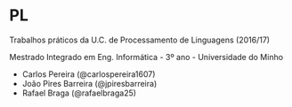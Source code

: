 # PL

Trabalhos práticos da U.C. de Processamento de Linguagens (2016/17)

Mestrado Integrado em Eng. Informática - 3º ano - Universidade do Minho

* Carlos Pereira (@carlospereira1607)
* João Pires Barreira (@jpiresbarreira)
* Rafael Braga (@rafaelbraga25)
